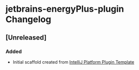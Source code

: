 <!-- Keep a Changelog guide -> https://keepachangelog.com -->

# jetbrains-energyPlus-plugin Changelog

## [Unreleased]
### Added
- Initial scaffold created from [IntelliJ Platform Plugin Template](https://github.com/JetBrains/intellij-platform-plugin-template)
